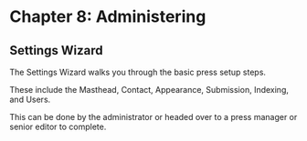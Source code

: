 # Chapter 8: Administering
## Settings Wizard

The Settings Wizard walks you through the basic press setup steps.

These include the Masthead, Contact, Appearance, Submission, Indexing, and Users.

This can be done by the administrator or headed over to a press manager or senior editor to complete.
